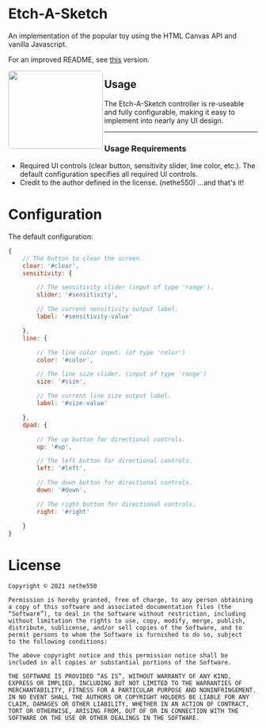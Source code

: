 # Etch-A-Sketch
An implementation of the popular toy using the HTML Canvas API and vanilla Javascript.

For an improved README, see [this](https://github.com/nethe550/etch-a-sketch/README.html) version.

<img align="left" width="191" height="158" style="border-radius:6px;" src="https://i.pinimg.com/originals/44/d7/ac/44d7ac222f3033492705a09e0bac7193.png" />

## Usage
The Etch-A-Sketch controller is re-useable and fully configurable, making it easy to implement into nearly any UI design.

<hr />

### Usage Requirements
- Required UI controls (clear button, sensitivity slider, line color, etc.). The default configuration specifies all required UI controls. 
- Credit to the author defined in the license. (nethe550)
...and that's it!

# Configuration
The default configuration:
```js
{
    // The button to clear the screen.
    clear: '#clear',
    sensitivity: {

        // The sensitivity slider (input of type 'range').
        slider: '#sensitivity',

        // The current sensitivity output label.
        label: '#sensitivity-value'

    },
    line: {

        // The line color input. (of type 'color')
        color: '#color',

        // The line size slider. (input of type 'range')
        size: '#size',

        // The current line size output label.
        label: '#size-value'

    },
    dpad: {

        // The up button for directional controls.
        up: '#up',

        // The left button for directional controls.
        left: '#left',

        // The down button for directional controls.
        down: '#down',

        // The right button for directional controls.
        right: '#right'

    }
}
```

# License
```
Copyright © 2021 nethe550

Permission is hereby granted, free of charge, to any person obtaining a copy of this software and associated documentation files (the “Software”), to deal in the Software without restriction, including
without limitation the rights to use, copy, modify, merge, publish, distribute, sublicense, and/or sell copies of the Software, and to permit persons to whom the Software is furnished to do so, subject
to the following conditions:

The above copyright notice and this permission notice shall be included in all copies or substantial portions of the Software.

THE SOFTWARE IS PROVIDED “AS IS”, WITHOUT WARRANTY OF ANY KIND, EXPRESS OR IMPLIED, INCLUDING BUT NOT LIMITED TO THE WARRANTIES OF MERCHANTABILITY, FITNESS FOR A PARTICULAR PURPOSE AND NONINFRINGEMENT. 
IN NO EVENT SHALL THE AUTHORS OR COPYRIGHT HOLDERS BE LIABLE FOR ANY CLAIM, DAMAGES OR OTHER LIABILITY, WHETHER IN AN ACTION OF CONTRACT, TORT OR OTHERWISE, ARISING FROM, OUT OF OR IN CONNECTION WITH THE 
SOFTWARE OR THE USE OR OTHER DEALINGS IN THE SOFTWARE.
```
